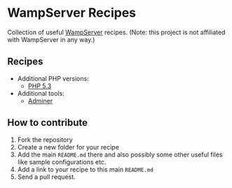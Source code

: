 # WampServer Recipes

Collection of useful [WampServer](http://www.wampserver.com/) recipes. (Note: this project is not affiliated with WampServer in any way.)


## Recipes

 - Additional PHP versions:
     - [PHP 5.3](./php-5.3/)
 - Additional tools:
     - [Adminer](./adminer/)


## How to contribute

 1. Fork the repository
 2. Create a new folder for your recipe
 3. Add the main `README.md` there and also possibly some other useful files like sample configurations etc. 
 4. Add a link to your recipe to this main `README.md`
 5. Send a pull request.